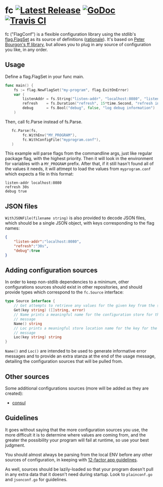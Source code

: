 # fc [![Latest Release](https://img.shields.io/github/release/flowchartsman/fc.svg?style=flat-square)](https://github.com/flowchartsman/fc/releases/latest) [![GoDoc](https://godoc.org/github.com/flowchartsman/fc?status.svg)](https://godoc.org/github.com/flowchartsman/fc) [![Travis CI](https://travis-ci.org/flowchartsman/fc.svg?branch=master)](https://travis-ci.org/flowchartsman/fc)

fc ("FlagConf") is a flexible configuration library using the stdlib's
[flag.FlagSet](https://golang.org/pkg/flag#FlagSet) as its source of
definitions
([rationale](https://peter.bourgon.org/go-for-industrial-programming/#program-configuration)).
It's based on [Peter Bourgon's ff
library](https://github.com/peterbourgon/ff/blob/master/README.md), but allows
you to plug in any source of configuration you like, in any order.

## Usage

Define a flag.FlagSet in your func main.

```go
func main() {
	fs := flag.NewFlagSet("my-program", flag.ExitOnError)
	var (
		listenAddr = fs.String("listen-addr", "localhost:8080", "listen address")
		refresh    = fs.Duration("refresh", 15*time.Second, "refresh interval")
		debug      = fs.Bool("debug", false, "log debug information")
	)
```

Then, call fc.Parse instead of fs.Parse.

```go
   fc.Parse(fs,
        fc.WithEnv("MY_PROGRAM"),
        fc.WithConfigFile("myprogram.conf"),
   )
```

This example will parse flags from the commandline args, just like regular
package flag, with the highest priority. Then it will look in the environment
for variables with a `MY_PROGRAM` prefix. After that, if it still hasn't found
all of the values it needs, it will attmept to load the values from
`myprogram.conf` which expects a file in this format:

```
listen-addr localhost:8080
refresh 30s
debug true
```
## JSON files
`WithJSONFile(filename string)` is also provided to decode JSON files, which
should be a single JSON object, with keys corresponding to the flag names:

```json
{
    "listen-addr":"localhost:8080",
    "refresh":"30s",
    "debug":true
}
```

## Adding configuration sources
In order to keep non-stdlib dependencies to a minimum, other configurations
sources should exist in other repositories, and should provide types which
correspond to the `fc.Source` interface:

```go
type Source interface {
	// Get attempts to retrieve any values for the given key from the store
	Get(key string) ([]string, error)
	// Name prints a meaningful name for the configuration store for the usage
	// message
	Name() string
	// Loc prints a meaningful store location name for the key for the usage
	// message
	Loc(key string) string
}
```

`Name()` and `Loc()` are intended to be used to generate informative error
messages and to provide an extra stanza at the end of the usage message,
detailing the configuration sources that will be pulled from.

## Other sources

Some additional configurations sources (more will be added as they are created):

- [consul](https://github.com/flowchartsman/fc-consul)

## Guidelines
It goes without saying that the more configuration sources you use, the more
difficult it is to determine where values are coming from, and the greater the
possibility your program will fail at runtime, so use your best judgment.

You should almost always be parsing from the local ENV before any other sources
of configuration, in keeping with
[12-factor app guidelines](https://12factor.net/config).

As well, sources should be lazily-loaded so that your program doesn't pull in
any extra data that it doesn't need during startup. Look to `plainconf.go` and
`jsonconf.go` for guidelines.

